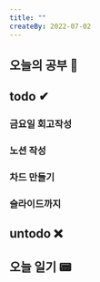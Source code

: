```yaml
---
title: ""
createBy: 2022-07-02
---
```

## 오늘의 공부 🎉
### 

## todo ✔
### 금요일 회고작성
### 노션 작성
### 차드 만들기
### 슬라이드까지

## untodo ❌


## 오늘 일기 📟
